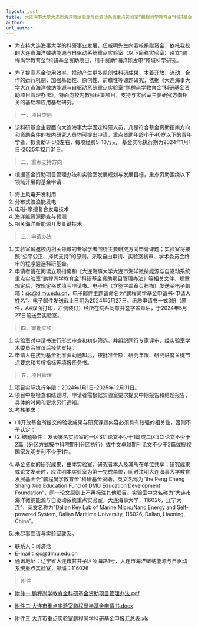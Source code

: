 ```yaml
---
layout: post
title: 大连海事大学大连市海洋微纳能源与自驱动系统重点实验室“鹏程尚学教育金”科研基金申请通知
author: 
url_author: 
---
```


- 为支持大连海事大学的科研事业发展，伍威明先生向我校捐赠资金，依托我校的大连市海洋微纳能源与自驱动系统重点实验室（以下简称实验室）设立“鹏程尚学教育金”科研基金资助项目，用于资助“海洋能发电”领域科学研究。

- 为了提高基金使用效率，推动产生更多原创性科研成果，本着开放、流动、合作的运行机制，加强基础性、原创性、前瞻性等课题研究，依据《大连海事大学大连市海洋微纳能源与自驱动系统重点实验室“鹏程尚学教育金”科研基金资助项目管理办法》，特面向校内教师征集项目，支持与实验室主要研究方向相关的基础和应用基础研究。

> 一、项目类别

- 该科研基金主要面向大连海事大学固定科研人员，凡是符合基金资助指南方向和资助条件的校内研究人员均可提出申请，重点资助年龄小于40岁以下的青年学者，拟资助3-5项左右，每项经费5-10万元，基金实际执行期为2024年1月1日-2025年12月31日。

> 二、重点支持方向

- 根据基金资助项目管理办法和实验室发展规划与发展目标，重点资助围绕以下领域开展的基金申请：

1. 海上风电开发利用
2. 分布式波浪能发电
3. 电磁-摩擦复合发电技术
4. 海洋能资源勘查与预测
5. 相关海洋新能源开发关键技术

> 三、申请办法

1. 实验室诚邀校内相关领域的专家学者围绕主要研究方向申请课题；实验室将按照“公平公正、择优支持”的原则，采取自由申请、实验室初审、学术委员会终审的程序遴选科研基金。
2. 申请者请在阅读立项指南和《大连海事大学大连市海洋微纳能源与自驱动系统重点实验室“鹏程尚学教育金”科研基金资助项目管理办法》等相关文件、规章规定后，按规定格式填写申请书。电子档（含签字盖章页扫描）发送至电子邮箱：sjc@dlmu.edu.cn，电子邮件主题请命名为“鹏程尚学基金申请书-申请人姓名”。电子邮件发送截止日期为2024年5月27日。纸质申请书一式3份（原件，A4双面打印，左侧装订）经所在院系同意并签字盖章后，于2024年5月27日前送至实验室。

> 四、审批立项

1. 实验室对申请书进行形式审查和初步筛选，并组织同行专家评审，经实验室学术委员会审议后择优支持。
2. 申请人在接到基金批准资助通知后，按批准金额、研究年限、研究进度关键节点要求和考核指标等填报任务书。

> 五、项目管理

1. 项目实际执行年限：2024年1月1日-2025年12月31日。
2. 项目中期检查和结题时，申请者需根据实验室要求提交中期报告和结题报告，具体的时间和要求另行通知。
3. 考核要求：

- (1)开放基金所提交的验收成果与研究课题内容必须具有较强的相关性，否则不予认定；
- (2)结题条件：发表署名实验室的一区SCI论文不少于1篇或二区SCI论文不少于2篇（分区方式按中科院期刊分区执行）或中文卓越期刊论文不少于2篇或授权国家发明专利不少于1件。

4. 基金资助的研究成果，由本实验室、研究者本人及其所在单位共享；研究成果或论文发表时，应注明本实验室为第一完成单位，同时注明大连海事大学教育发展基金会“鹏程尚学教育金”科研基金资助，英文名称为“the Peng Cheng Shang Xue Education Fund of DMU Education Development Foundation”，同一论文原则上不再标注其他项目。实验室中文名称为“大连市海洋微纳能源与自驱动系统重点实验室，大连海事大学，116026，辽宁大连”，英文名称为“Dalian Key Lab of Marine Micro/Nano Energy and Self-powered System, Dalian Maritime University, 116026, Dalian, Liaoning, China”。

5. 未尽事宜请与实验室联系。

- 联系人：司济沧
- E-mail：sjc@dlmu.edu.cn
- 通讯地址：辽宁省大连市甘井子区凌海路1号，大连市海洋微纳能源与自驱动系统重点实验室，邮编：116026

> 附件

- [附件一 鹏程尚学教育金科研基金资助项目管理办法.pdf](/pdfs/pcsx_fj1.pdf)

- [附件二 大连市重点实验室鹏程尚学基金申请书.docx](/pdfs/pcsx_fj2.docx)

- [附件三 大连市重点实验室鹏程尚学科研基金申报汇总表.xls](/pdfs/pcsx_fj3.xls)

